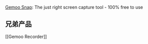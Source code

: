 

[Gemoo Snap](https://gemoo.com/tools/screen-capture/): The just right screen capture tool - 100% free to use


## 兄弟产品

[[Gemoo Recorder]]

